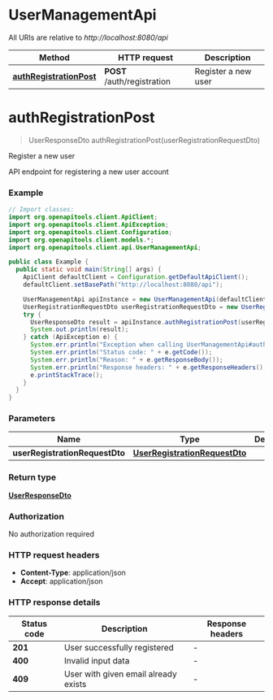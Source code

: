 # UserManagementApi

All URIs are relative to *http://localhost:8080/api*

| Method | HTTP request | Description |
|------------- | ------------- | -------------|
| [**authRegistrationPost**](UserManagementApi.md#authRegistrationPost) | **POST** /auth/registration | Register a new user |


<a id="authRegistrationPost"></a>
# **authRegistrationPost**
> UserResponseDto authRegistrationPost(userRegistrationRequestDto)

Register a new user

API endpoint for registering a new user account

### Example
```java
// Import classes:
import org.openapitools.client.ApiClient;
import org.openapitools.client.ApiException;
import org.openapitools.client.Configuration;
import org.openapitools.client.models.*;
import org.openapitools.client.api.UserManagementApi;

public class Example {
  public static void main(String[] args) {
    ApiClient defaultClient = Configuration.getDefaultApiClient();
    defaultClient.setBasePath("http://localhost:8080/api");

    UserManagementApi apiInstance = new UserManagementApi(defaultClient);
    UserRegistrationRequestDto userRegistrationRequestDto = new UserRegistrationRequestDto(); // UserRegistrationRequestDto | 
    try {
      UserResponseDto result = apiInstance.authRegistrationPost(userRegistrationRequestDto);
      System.out.println(result);
    } catch (ApiException e) {
      System.err.println("Exception when calling UserManagementApi#authRegistrationPost");
      System.err.println("Status code: " + e.getCode());
      System.err.println("Reason: " + e.getResponseBody());
      System.err.println("Response headers: " + e.getResponseHeaders());
      e.printStackTrace();
    }
  }
}
```

### Parameters

| Name | Type | Description  | Notes |
|------------- | ------------- | ------------- | -------------|
| **userRegistrationRequestDto** | [**UserRegistrationRequestDto**](UserRegistrationRequestDto.md)|  | |

### Return type

[**UserResponseDto**](UserResponseDto.md)

### Authorization

No authorization required

### HTTP request headers

 - **Content-Type**: application/json
 - **Accept**: application/json

### HTTP response details
| Status code | Description | Response headers |
|-------------|-------------|------------------|
| **201** | User successfully registered |  -  |
| **400** | Invalid input data |  -  |
| **409** | User with given email already exists |  -  |

